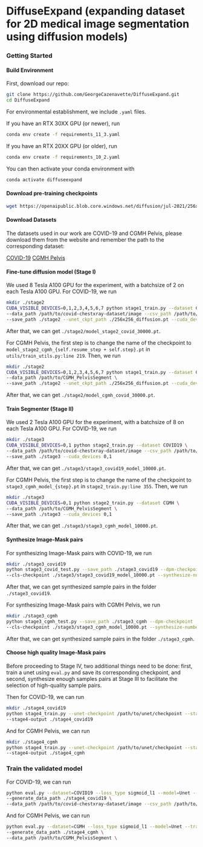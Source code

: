 # DiffuseExpand (expanding dataset for 2D medical image segmentation using diffusion models)

### Getting Started

#### Build Environment
First, download our repo:
```bash
git clone https://github.com/GeorgeCazenavette/DiffuseExpand.git
cd DiffuseExpand
```

For environmental establishment, we include ```.yaml``` files.

If you have an RTX 30XX GPU (or newer), run

```bash
conda env create -f requirements_11_3.yaml
```

If you have an RTX 20XX GPU (or older), run

```bash
conda env create -f requirements_10_2.yaml
```

You can then activate your  conda environment with

```bash
conda activate diffuseexpand
```

#### Download pre-training checkpoints

```bash
wget https://openaipublic.blob.core.windows.net/diffusion/jul-2021/256x256_diffusion.pt
```

#### Download Datasets
The datasets used in our work are COVID-19 and CGMH Pelvis, please download them from the website and remember the path to the corresponding dataset:

[COVID-19](https://github.com/ieee8023/covid-chestxray-dataset)
[CGMH Pelvis](https://www.kaggle.com/datasets/tommyngx/cgmh-pelvisseg)

#### Fine-tune diffusion model (Stage I)
We used 8 Tesla A100 GPU for the experiment, with a batchsize of 2 on each Tesla A100 GPU. For COVID-19, we run
```bash
mkdir ./stage2
CUDA_VISIBLE_DEVICES=0,1,2,3,4,5,6,7 python stage1_train.py --dataset COVID19 \
--data_path /path/to/covid-chestxray-dataset/image --csv_path /path/to/covid-chestxray-dataset/metadata.csv \
--save_path ./stage2 --unet_ckpt_path ./256x256_diffusion.pt --cuda_devices 0,1,2,3,4,5,6,7
```
After that, we can get `./stage2/model_stage2_covid_30000.pt`.

For CGMH Pelvis, the first step is to change the name of the checkpoint to `model_stage2_cgmh_{self.resume_step + self.step}.pt` in `utils/train_utils.py:line 219`. Then, we run
```bash
mkdir ./stage2
CUDA_VISIBLE_DEVICES=0,1,2,3,4,5,6,7 python stage1_train.py --dataset CGMH \
--data_path /path/to/CGMH_PelvisSegment \
--save_path ./stage2 --unet_ckpt_path ./256x256_diffusion.pt --cuda_devices 0,1,2,3,4,5,6,7
```
After that, we can get `./stage2/model_cgmh_covid_30000.pt`.

#### Train Segmenter (Stage II)
We used 2 Tesla A100 GPU for the experiment, with a batchsize of 8 on each Tesla A100 GPU. For COVID-19, we run
```bash
mkdir ./stage3
CUDA_VISIBLE_DEVICES=0,1 python stage2_train.py --dataset COVID19 \
--data_path /path/to/covid-chestxray-dataset/image --csv_path /path/to/covid-chestxray-dataset/metadata.csv \
--save_path ./stage3 --cuda_devices 0,1
```
After that, we can get `./stage3/stage3_covid19_model_10000.pt`.

For CGMH Pelvis, the first step is to change the name of the checkpoint to `stage3_cgmh_model_{step}.pt` in `stage2_train.py:line 355`. Then, we run
```bash
mkdir ./stage3
CUDA_VISIBLE_DEVICES=0,1 python stage2_train.py --dataset CGMH \
--data_path /path/to/CGMH_PelvisSegment \
--save_path ./stage3 --cuda_devices 0,1
```
After that, we can get `./stage3/stage3_cgmh_model_10000.pt`.

#### Synthesize Image-Mask pairs

For synthesizing Image-Mask pairs with COVID-19, we run
```bash
mkdir ./stage3_covid19
python stage3_covid_test.py --save_path ./stage3_covid19 --dpm-checkpoint ./stage2/model_stage2_covid_30000.pt \
--cls-checkpoint ./stage3/stage3_covid19_model_10000.pt --synthesize-number 500
```
After that, we can get synthesized sample pairs in the folder `./stage3_covid19`.

For synthesizing Image-Mask pairs with CGMH Pelvis, we run
```bash
mkdir ./stage3_cgmh
python stage3_cgmh_test.py --save_path ./stage3_cgmh --dpm-checkpoint ./stage2/model_stage2_cgmh_30000.pt \
--cls-checkpoint ./stage3/stage3_cgmh_model_10000.pt --synthesize-number 500
```
After that, we can get synthesized sample pairs in the folder `./stage3_cgmh`.

#### Choose high quality Image-Mask pairs
Before proceeding to Stage IV, two additional things need to be done: first, train a unet using `eval.py` and save its corresponding checkpoint, and second, synthesize enough samples pairs at Stage III to facilitate the selection of high-quality sample pairs.

Then for COVID-19, we can run
```bash
mkdir ./stage4_covid19
python stage4_train.py --unet-checkpoint /path/to/unet/checkpoint --stage3-output ./stage3_covid19 \
--stage4-output ./stage4_covid19
```
And for CGMH Pelvis, we can run
```bash
mkdir ./stage4_cgmh
python stage4_train.py --unet-checkpoint /path/to/unet/checkpoint --stage3-output ./stage3_cgmh \
--stage4-output ./stage4_cgmh
```


### Train the validated model

For COVID-19, we can run
```bash
python eval.py --dataset=COVID19 --loss_type sigmoid_l1 --model=Unet --train_epochs=50 \
--generate_data_path ./stage4_covid19 \
--data_path /path/to/covid-chestxray-dataset/image --csv_path /path/to/covid-chestxray-dataset/metadata.csv \
```

And for CGMH Pelvis, we can run
```bash
python eval.py --dataset=CGMH --loss_type sigmoid_l1 --model=Unet --train_epochs=50 \
--generate_data_path ./stage4_cgmh \
--data_path /path/to/CGMH_PelvisSegment \
```